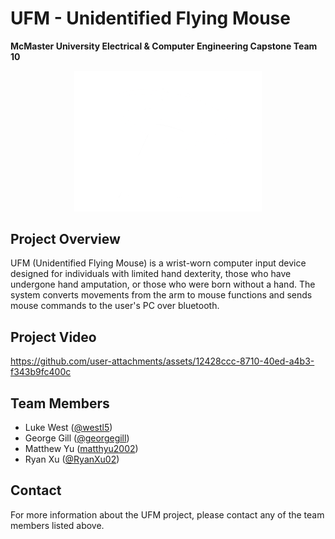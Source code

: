 # UFM - Unidentified Flying Mouse
**McMaster University Electrical & Computer Engineering Capstone Team 10**

<p align="center">
  <img src="/docs/ufm_logo/ufm-logo-wht.png" alt="UFM Logo" width="300"/>
</p>

## Project Overview
UFM (Unidentified Flying Mouse) is a wrist-worn computer input device designed for individuals with limited hand dexterity, those who have undergone hand amputation, or those who were born without a hand. The system converts movements from the arm to mouse functions and sends mouse commands to the user's PC over bluetooth. 

## Project Video
https://github.com/user-attachments/assets/12428ccc-8710-40ed-a4b3-f343b9fc400c

## Team Members
- Luke West ([@westl5](https://github.com/westl5))
- George Gill ([@georgegill](https://github.com/georgegill))
- Matthew Yu ([matthyu2002](https://github.com/matthyu2002))
- Ryan Xu ([@RyanXu02](https://github.com/RyanXu02))
  
## Contact
For more information about the UFM project, please contact any of the team members listed above.
